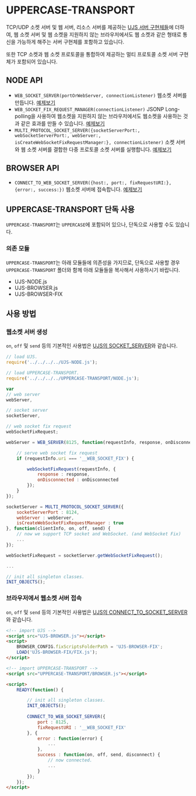# UPPERCASE-TRANSPORT
TCP/UDP 소켓 서버 및 웹 서버, 리소스 서버를 제공하는 [UJS 서버 구현체들](https://github.com/Hanul/UJS/blob/master/DOC/UJS-NODE.md#각종-서버-구현체들)에 더하여, 웹 소켓 서버 및 웹 소켓을 지원하지 않는 브라우저에서도 웹 소켓과 같은 형태로 통신을 가능하게 해주는 서버 구현체를 포함하고 있습니다.

또한 TCP 소켓과 웹 소켓 프로토콜을 통합하여 제공하는 멀티 프로토콜 소켓 서버 구현체가 포함되어 있습니다.

## NODE API
* `WEB_SOCKET_SERVER(portOrWebServer, connectionListener)` 웹소켓 서버를 만듭니다. [예제보기](../EXAMPLES/TRANSPORT/NODE/SERVER/WEB_SOCKET_SERVER.js)
* `WEB_SOCKET_FIX_REQUEST_MANAGER(connectionListener)` JSONP Long-polling을 사용하여 웹소켓을 지원하지 않는 브라우저에서도 웹소켓을 사용하는 것과 같은 효과를 만들 수 있습니다. [예제보기](../EXAMPLES/TRANSPORT/NODE/SERVER/WEB_SOCKET_SERVER.js)
* `MULTI_PROTOCOL_SOCKET_SERVER({socketServerPort:, webSocketServerPort:, webServer:, isCreateWebSocketFixRequestManager:}, connectionListener)` 소켓 서버와 웹 소켓 서버를 결합한 다중 프로토콜 소켓 서버를 실행합니다. [예제보기](../EXAMPLES/TRANSPORT/NODE/SERVER/MULTI_PROTOCOL_SOCKET_SERVER.js)

## BROWSER API
* `CONNECT_TO_WEB_SOCKET_SERVER({host:, port:, fixRequestURI:}, {error:, success:})` 웹소켓 서버에 접속합니다. [예제보기](../EXAMPLES/TRANSPORT/BROWSER/CONNECT_TO_WEB_SOCKET_SERVER.js)

## UPPERCASE-TRANSPORT 단독 사용
`UPPERCASE-TRANSPORT`는 `UPPERCASE`에 포함되어 있으나, 단독으로 사용할 수도 있습니다.

### 의존 모듈
`UPPERCASE-TRANSPORT`는 아래 모듈들에 의존성을 가지므로, 단독으로 사용할 경우 `UPPERCASE-TRANSPORT` 폴더와 함께 아래 모듈들을 복사해서 사용하시기 바랍니다.
* UJS-NODE.js
* UJS-BROWSER.js
* UJS-BROWSER-FIX

## 사용 방법
### 웹소켓 서버 생성
`on`, `off` 및 `send` 등의 기본적인 사용법은 [UJS의 SOCKET_SERVER](https://github.com/Hanul/UJS/blob/master/DOC/UJS-NODE.md#각종-서버-구현체들)와 같습니다.
```javascript
// load UJS.
require('../../../../UJS-NODE.js');

// load UPPERCASE-TRANSPORT.
require('../../../../UPPERCASE-TRANSPORT/NODE.js');

var
// web server
webServer,

// socket server
socketServer,

// web socket fix request
webSocketFixRequest;

webServer = WEB_SERVER(8125, function(requestInfo, response, onDisconnected) {

	// serve web socket fix request
	if (requestInfo.uri === '__WEB_SOCKET_FIX') {

		webSocketFixRequest(requestInfo, {
			response : response,
			onDisconnected : onDisconnected
		});
	}
});

socketServer = MULTI_PROTOCOL_SOCKET_SERVER({
	socketServerPort : 8124,
	webServer : webServer,
	isCreateWebSocketFixRequestManager : true
}, function(clientInfo, on, off, send) {
	// now we support TCP socket and WebSocket. (and WebSocket Fix)
	...
});

webSocketFixRequest = socketServer.getWebSocketFixRequest();

...

// init all singleton classes.
INIT_OBJECTS();
```

### 브라우저에서 웹소켓 서버 접속
`on`, `off` 및 `send` 등의 기본적인 사용법은 [UJS의  CONNECT_TO_SOCKET_SERVER](https://github.com/Hanul/UJS/blob/master/DOC/UJS-NODE.md#각종-서버-구현체들)와 같습니다.
```html
<!-- import UJS -->
<script src="UJS-BROWSER.js"></script>
<script>
	BROWSER_CONFIG.fixScriptsFolderPath = 'UJS-BROWSER-FIX';
	LOAD('UJS-BROWSER-FIX/FIX.js');
</script>

<!-- import UPPERCASE-TRANSPORT -->
<script src="UPPERCASE-TRANSPORT/BROWSER.js"></script>

<script>
	READY(function() {

	    // init all singleton classes.
		INIT_OBJECTS();
		
		CONNECT_TO_WEB_SOCKET_SERVER({
        	port : 8125,
        	fixRequestURI : '__WEB_SOCKET_FIX'
        }, {
        	error : function(error) {
        		...
        	},
        	success : function(on, off, send, disconnect) {
        	    // now connected.
        	    ...
        	}
        });
	});
</script>
```
